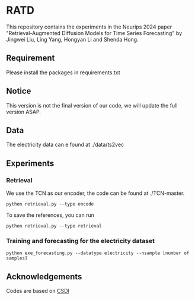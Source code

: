# RATD
This repository contains the experiments in the Neurips 2024 paper "Retrieval-Augmented Diffusion Models
for Time Series Forecasting" by Jingwei Liu, Ling Yang, Hongyan Li and Shenda Hong.

## Requirement

Please install the packages in requirements.txt

## Notice

This version is not the final version of our code, we will update the full version ASAP.

## Data
The electricity data can e found at ./data/ts2vec

## Experiments 
### Retrieval
We use the TCN as our encoder, the code can be found at ./TCN-master. 
```shell
python retrieval.py --type encode
```
To save the references, you can run
```shell
python retrieval.py --type retrieval
```
### Training and forecasting for the electricity dataset
```shell
python exe_forecasting.py --datatype electricity --nsample [number of samples]
```

## Acknowledgements

Codes are based on [CSDI](https://github.com/ermongroup/CSDI)



